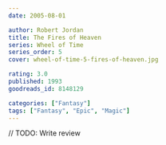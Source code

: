 ```yaml
---
date: 2005-08-01

author: Robert Jordan
title: The Fires of Heaven
series: Wheel of Time
series_order: 5
cover: wheel-of-time-5-fires-of-heaven.jpg

rating: 3.0
published: 1993
goodreads_id: 8148129

categories: ["Fantasy"]
tags: ["Fantasy", "Epic", "Magic"]
---
```


// TODO: Write review
